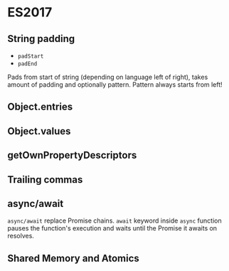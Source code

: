 # ES2017

## String padding

- `padStart`
- `padEnd`

Pads from start of string (depending on language left of right), takes amount of padding and optionally pattern. Pattern always starts from left!

## Object.entries

## Object.values

## getOwnPropertyDescriptors

## Trailing commas

## async/await

`async/await` replace Promise chains. `await` keyword inside `async` function pauses the function's execution and waits until the Promise it awaits on resolves.

## Shared Memory and Atomics
